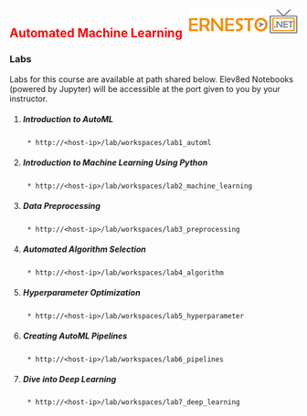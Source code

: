 <img align="right" src="./logo.png">

<h2><span style="color:red;">Automated Machine Learning</span></h2>


### Labs

Labs for this course are available at path shared below. Elev8ed Notebooks (powered by Jupyter) will be accessible at the port given to you by your instructor.

1. ##### Introduction to AutoML
		* http://<host-ip>/lab/workspaces/lab1_automl
2. ##### Introduction to Machine Learning Using Python
		* http://<host-ip>/lab/workspaces/lab2_machine_learning
3. ##### Data Preprocessing
		* http://<host-ip>/lab/workspaces/lab3_preprocessing
4. ##### Automated Algorithm Selection
		* http://<host-ip>/lab/workspaces/lab4_algorithm
5. ##### Hyperparameter Optimization
		* http://<host-ip>/lab/workspaces/lab5_hyperparameter
6. ##### Creating AutoML Pipelines
		* http://<host-ip>/lab/workspaces/lab6_pipelines
7. ##### Dive into Deep Learning
		* http://<host-ip>/lab/workspaces/lab7_deep_learning
